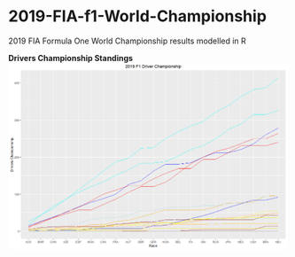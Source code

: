 # 2019-FIA-f1-World-Championship
2019 FIA Formula One World Championship results modelled in R

**Drivers Championship Standings**
![](https://github.com/simon-kingston/2019-FIA-f1-World-Championship/blob/master/chart_examples/2019_f1_drivers_championship.png)

